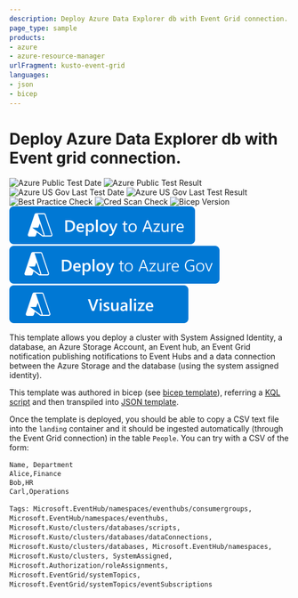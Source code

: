 ```yaml
---
description: Deploy Azure Data Explorer db with Event Grid connection.
page_type: sample
products:
- azure
- azure-resource-manager
urlFragment: kusto-event-grid
languages:
- json
- bicep
---
```

# Deploy Azure Data Explorer db with Event grid connection.

![Azure Public Test Date](https://azurequickstartsservice.blob.core.windows.net/badges/quickstarts/microsoft.kusto/kusto-event-grid/PublicLastTestDate.svg) 
![Azure Public Test Result](https://azurequickstartsservice.blob.core.windows.net/badges/quickstarts/microsoft.kusto/kusto-event-grid/PublicDeployment.svg) 
![Azure US Gov Last Test Date](https://azurequickstartsservice.blob.core.windows.net/badges/quickstarts/microsoft.kusto/kusto-event-grid/FairfaxLastTestDate.svg) 
![Azure US Gov Last Test Result](https://azurequickstartsservice.blob.core.windows.net/badges/quickstarts/microsoft.kusto/kusto-event-grid/FairfaxDeployment.svg) 
![Best Practice Check](https://azurequickstartsservice.blob.core.windows.net/badges/quickstarts/microsoft.kusto/kusto-event-grid/BestPracticeResult.svg) 
![Cred Scan Check](https://azurequickstartsservice.blob.core.windows.net/badges/quickstarts/microsoft.kusto/kusto-event-grid/CredScanResult.svg) 
![Bicep Version](https://azurequickstartsservice.blob.core.windows.net/badges/quickstarts/microsoft.kusto/kusto-event-grid/BicepVersion.svg) 
[![Deploy To Azure](https://raw.githubusercontent.com/Azure/azure-quickstart-templates/master/1-CONTRIBUTION-GUIDE/images/deploytoazure.svg?sanitize=true)](https://portal.azure.com/#create/Microsoft.Template/uri/https%3A%2F%2Fraw.githubusercontent.com%2FAzure%2Fazure-quickstart-templates%2Fmaster%2Fquickstarts%2Fmicrosoft.kusto%2Fkusto-event-grid%2Fazuredeploy.json) 
[![Deploy To Azure US Gov](https://raw.githubusercontent.com/Azure/azure-quickstart-templates/master/1-CONTRIBUTION-GUIDE/images/deploytoazuregov.svg?sanitize=true)](https://portal.azure.us/#create/Microsoft.Template/uri/https%3A%2F%2Fraw.githubusercontent.com%2FAzure%2Fazure-quickstart-templates%2Fmaster%2Fquickstarts%2Fmicrosoft.kusto%2Fkusto-event-grid%2Fazuredeploy.json) 
[![Visualize](https://raw.githubusercontent.com/Azure/azure-quickstart-templates/master/1-CONTRIBUTION-GUIDE/images/visualizebutton.svg?sanitize=true)](http://armviz.io/#/?load=https%3A%2F%2Fraw.githubusercontent.com%2FAzure%2Fazure-quickstart-templates%2Fmaster%2Fquickstarts%2Fmicrosoft.kusto%2Fkusto-event-grid%2Fazuredeploy.json) 

This template allows you deploy a cluster with System Assigned Identity, a database, an Azure Storage Account, an Event hub, an Event Grid notification publishing notifications to Event Hubs and a data connection between the Azure Storage and the database (using the system assigned identity).

This template was authored in bicep (see [bicep template](main.bicep)), referring a [KQL script](script.kql) and then transpiled into [JSON template](azuredeploy.json).

Once the template is deployed, you should be able to copy a CSV text file into the `landing` container and it should be ingested automatically (through the Event Grid connection) in the table `People`.  You can try with a CSV of the form:

```
Name, Department
Alice,Finance
Bob,HR
Carl,Operations
```

`Tags: Microsoft.EventHub/namespaces/eventhubs/consumergroups, Microsoft.EventHub/namespaces/eventhubs, Microsoft.Kusto/clusters/databases/scripts, Microsoft.Kusto/clusters/databases/dataConnections, Microsoft.Kusto/clusters/databases, Microsoft.EventHub/namespaces, Microsoft.Kusto/clusters, SystemAssigned, Microsoft.Authorization/roleAssignments, Microsoft.EventGrid/systemTopics, Microsoft.EventGrid/systemTopics/eventSubscriptions`
